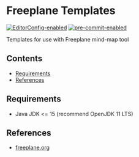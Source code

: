 # Freeplane Templates

[![EditorConfig-enabled](https://img.shields.io/badge/EditorConfig-enabled-brightgreen?logo=EditorConfig&logoColor=white)](https://editorconfig.org/)
[![pre-commit-enabled](https://img.shields.io/badge/pre--commit-enabled-brightgreen?logo=pre-commit&logoColor=white)](https://github.com/pre-commit/pre-commit)


Templates for use with Freeplane mind-map tool


[begintoc]: #

## Contents

- [Requirements](#requirements)
- [References](#references)

[endtoc]: # (Generated by markdown-toc pre-commit hook)


## Requirements

- Java JDK <= 15 (recommend OpenJDK 11 LTS)


## References

- [freeplane.org][]


 [freeplane.org]: https://www.freeplane.org/wiki/index.php/Home
